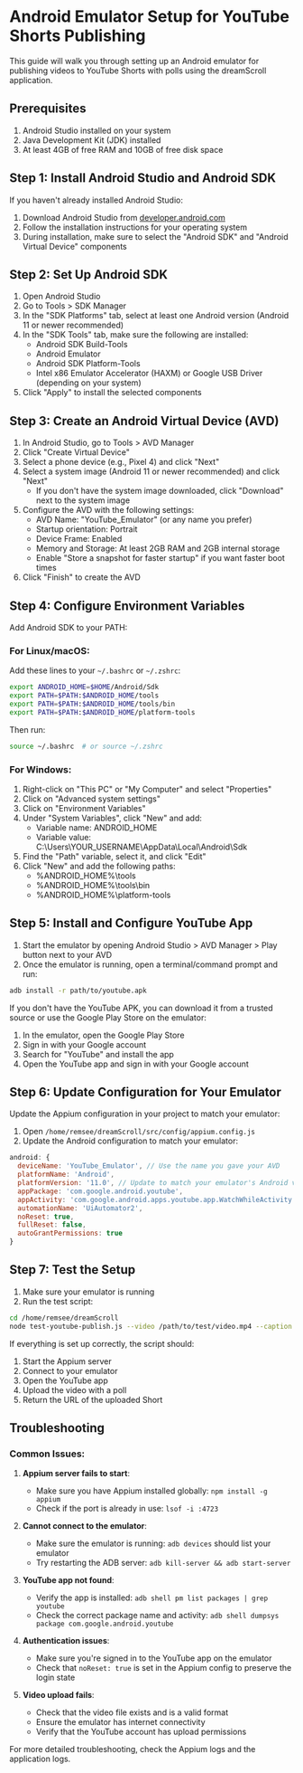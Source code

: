 # Android Emulator Setup for YouTube Shorts Publishing

This guide will walk you through setting up an Android emulator for publishing videos to YouTube Shorts with polls using the dreamScroll application.

## Prerequisites

1. Android Studio installed on your system
2. Java Development Kit (JDK) installed
3. At least 4GB of free RAM and 10GB of free disk space

## Step 1: Install Android Studio and Android SDK

If you haven't already installed Android Studio:

1. Download Android Studio from [developer.android.com](https://developer.android.com/studio)
2. Follow the installation instructions for your operating system
3. During installation, make sure to select the "Android SDK" and "Android Virtual Device" components

## Step 2: Set Up Android SDK

1. Open Android Studio
2. Go to Tools > SDK Manager
3. In the "SDK Platforms" tab, select at least one Android version (Android 11 or newer recommended)
4. In the "SDK Tools" tab, make sure the following are installed:
   - Android SDK Build-Tools
   - Android Emulator
   - Android SDK Platform-Tools
   - Intel x86 Emulator Accelerator (HAXM) or Google USB Driver (depending on your system)
5. Click "Apply" to install the selected components

## Step 3: Create an Android Virtual Device (AVD)

1. In Android Studio, go to Tools > AVD Manager
2. Click "Create Virtual Device"
3. Select a phone device (e.g., Pixel 4) and click "Next"
4. Select a system image (Android 11 or newer recommended) and click "Next"
   - If you don't have the system image downloaded, click "Download" next to the system image
5. Configure the AVD with the following settings:
   - AVD Name: "YouTube_Emulator" (or any name you prefer)
   - Startup orientation: Portrait
   - Device Frame: Enabled
   - Memory and Storage: At least 2GB RAM and 2GB internal storage
   - Enable "Store a snapshot for faster startup" if you want faster boot times
6. Click "Finish" to create the AVD

## Step 4: Configure Environment Variables

Add Android SDK to your PATH:

### For Linux/macOS:

Add these lines to your `~/.bashrc` or `~/.zshrc`:

```bash
export ANDROID_HOME=$HOME/Android/Sdk
export PATH=$PATH:$ANDROID_HOME/tools
export PATH=$PATH:$ANDROID_HOME/tools/bin
export PATH=$PATH:$ANDROID_HOME/platform-tools
```

Then run:

```bash
source ~/.bashrc  # or source ~/.zshrc
```

### For Windows:

1. Right-click on "This PC" or "My Computer" and select "Properties"
2. Click on "Advanced system settings"
3. Click on "Environment Variables"
4. Under "System Variables", click "New" and add:
   - Variable name: ANDROID_HOME
   - Variable value: C:\Users\YOUR_USERNAME\AppData\Local\Android\Sdk
5. Find the "Path" variable, select it, and click "Edit"
6. Click "New" and add the following paths:
   - %ANDROID_HOME%\tools
   - %ANDROID_HOME%\tools\bin
   - %ANDROID_HOME%\platform-tools

## Step 5: Install and Configure YouTube App

1. Start the emulator by opening Android Studio > AVD Manager > Play button next to your AVD
2. Once the emulator is running, open a terminal/command prompt and run:

```bash
adb install -r path/to/youtube.apk
```

If you don't have the YouTube APK, you can download it from a trusted source or use the Google Play Store on the emulator:

1. In the emulator, open the Google Play Store
2. Sign in with your Google account
3. Search for "YouTube" and install the app
4. Open the YouTube app and sign in with your Google account

## Step 6: Update Configuration for Your Emulator

Update the Appium configuration in your project to match your emulator:

1. Open `/home/remsee/dreamScroll/src/config/appium.config.js`
2. Update the Android configuration to match your emulator:

```javascript
android: {
  deviceName: 'YouTube_Emulator', // Use the name you gave your AVD
  platformName: 'Android',
  platformVersion: '11.0', // Update to match your emulator's Android version
  appPackage: 'com.google.android.youtube',
  appActivity: 'com.google.android.apps.youtube.app.WatchWhileActivity',
  automationName: 'UiAutomator2',
  noReset: true,
  fullReset: false,
  autoGrantPermissions: true
}
```

## Step 7: Test the Setup

1. Make sure your emulator is running
2. Run the test script:

```bash
cd /home/remsee/dreamScroll
node test-youtube-publish.js --video /path/to/test/video.mp4 --caption "Test video"
```

If everything is set up correctly, the script should:
1. Start the Appium server
2. Connect to your emulator
3. Open the YouTube app
4. Upload the video with a poll
5. Return the URL of the uploaded Short

## Troubleshooting

### Common Issues:

1. **Appium server fails to start**:
   - Make sure you have Appium installed globally: `npm install -g appium`
   - Check if the port is already in use: `lsof -i :4723`

2. **Cannot connect to the emulator**:
   - Make sure the emulator is running: `adb devices` should list your emulator
   - Try restarting the ADB server: `adb kill-server && adb start-server`

3. **YouTube app not found**:
   - Verify the app is installed: `adb shell pm list packages | grep youtube`
   - Check the correct package name and activity: `adb shell dumpsys package com.google.android.youtube`

4. **Authentication issues**:
   - Make sure you're signed in to the YouTube app on the emulator
   - Check that `noReset: true` is set in the Appium config to preserve the login state

5. **Video upload fails**:
   - Check that the video file exists and is a valid format
   - Ensure the emulator has internet connectivity
   - Verify that the YouTube account has upload permissions

For more detailed troubleshooting, check the Appium logs and the application logs.
